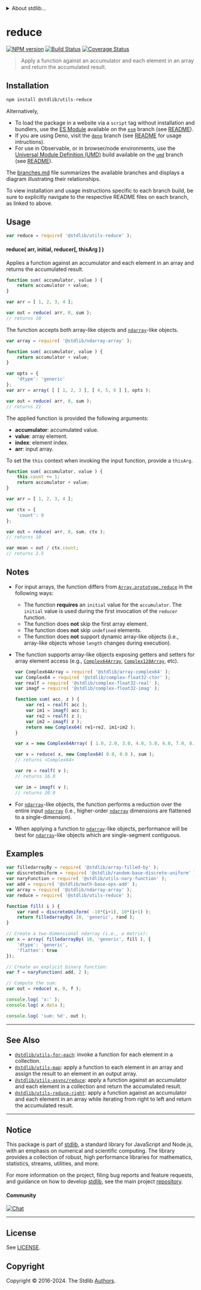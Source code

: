 <!--

@license Apache-2.0

Copyright (c) 2018 The Stdlib Authors.

Licensed under the Apache License, Version 2.0 (the "License");
you may not use this file except in compliance with the License.
You may obtain a copy of the License at

   http://www.apache.org/licenses/LICENSE-2.0

Unless required by applicable law or agreed to in writing, software
distributed under the License is distributed on an "AS IS" BASIS,
WITHOUT WARRANTIES OR CONDITIONS OF ANY KIND, either express or implied.
See the License for the specific language governing permissions and
limitations under the License.

-->


<details>
  <summary>
    About stdlib...
  </summary>
  <p>We believe in a future in which the web is a preferred environment for numerical computation. To help realize this future, we've built stdlib. stdlib is a standard library, with an emphasis on numerical and scientific computation, written in JavaScript (and C) for execution in browsers and in Node.js.</p>
  <p>The library is fully decomposable, being architected in such a way that you can swap out and mix and match APIs and functionality to cater to your exact preferences and use cases.</p>
  <p>When you use stdlib, you can be absolutely certain that you are using the most thorough, rigorous, well-written, studied, documented, tested, measured, and high-quality code out there.</p>
  <p>To join us in bringing numerical computing to the web, get started by checking us out on <a href="https://github.com/stdlib-js/stdlib">GitHub</a>, and please consider <a href="https://opencollective.com/stdlib">financially supporting stdlib</a>. We greatly appreciate your continued support!</p>
</details>

# reduce

[![NPM version][npm-image]][npm-url] [![Build Status][test-image]][test-url] [![Coverage Status][coverage-image]][coverage-url] <!-- [![dependencies][dependencies-image]][dependencies-url] -->

> Apply a function against an accumulator and each element in an array and return the accumulated result.

<!-- Section to include introductory text. Make sure to keep an empty line after the intro `section` element and another before the `/section` close. -->

<section class="intro">

</section>

<!-- /.intro -->

<!-- Package usage documentation. -->

<section class="installation">

## Installation

```bash
npm install @stdlib/utils-reduce
```

Alternatively,

-   To load the package in a website via a `script` tag without installation and bundlers, use the [ES Module][es-module] available on the [`esm`][esm-url] branch (see [README][esm-readme]).
-   If you are using Deno, visit the [`deno`][deno-url] branch (see [README][deno-readme] for usage intructions).
-   For use in Observable, or in browser/node environments, use the [Universal Module Definition (UMD)][umd] build available on the [`umd`][umd-url] branch (see [README][umd-readme]).

The [branches.md][branches-url] file summarizes the available branches and displays a diagram illustrating their relationships.

To view installation and usage instructions specific to each branch build, be sure to explicitly navigate to the respective README files on each branch, as linked to above.

</section>

<section class="usage">

## Usage

```javascript
var reduce = require( '@stdlib/utils-reduce' );
```

#### reduce( arr, initial, reducer\[, thisArg ] )

Applies a function against an accumulator and each element in an array and returns the accumulated result.

```javascript
function sum( accumulator, value ) {
    return accumulator + value;
}

var arr = [ 1, 2, 3, 4 ];

var out = reduce( arr, 0, sum );
// returns 10
```

The function accepts both array-like objects and [`ndarray`][@stdlib/ndarray/ctor]-like objects.

```javascript
var array = require( '@stdlib/ndarray-array' );

function sum( accumulator, value ) {
    return accumulator + value;
}

var opts = {
    'dtype': 'generic'
};
var arr = array( [ [ 1, 2, 3 ], [ 4, 5, 6 ] ], opts );

var out = reduce( arr, 0, sum );
// returns 21
```

The applied function is provided the following arguments:

-   **accumulator**: accumulated value.
-   **value**: array element.
-   **index**: element index.
-   **arr**: input array.

To set the `this` context when invoking the input function, provide a `thisArg`.

<!-- eslint-disable no-invalid-this -->

```javascript
function sum( accumulator, value ) {
    this.count += 1;
    return accumulator + value;
}

var arr = [ 1, 2, 3, 4 ];

var ctx = {
    'count': 0
};

var out = reduce( arr, 0, sum, ctx );
// returns 10

var mean = out / ctx.count;
// returns 2.5
```

</section>

<!-- /.usage -->

<!-- Package usage notes. Make sure to keep an empty line after the `section` element and another before the `/section` close. -->

<section class="notes">

## Notes

-   For input arrays, the function differs from [`Array.prototype.reduce`][mdn-array-reduce] in the following ways:

    -   The function **requires** an `initial` value for the `accumulator`. The `initial` value is used during the first invocation of the `reducer` function.
    -   The function does **not** skip the first array element.
    -   The function does **not** skip `undefined` elements.
    -   The function does **not** support dynamic array-like objects (i.e., array-like objects whose `length` changes during execution).

-   The function supports array-like objects exposing getters and setters for array element access (e.g., [`Complex64Array`][@stdlib/array/complex64], [`Complex128Array`][@stdlib/array/complex128], etc).

    ```javascript
    var Complex64Array = require( '@stdlib/array-complex64' );
    var Complex64 = require( '@stdlib/complex-float32-ctor' );
    var realf = require( '@stdlib/complex-float32-real' );
    var imagf = require( '@stdlib/complex-float32-imag' );

    function sum( acc, z ) {
        var re1 = realf( acc );
        var im1 = imagf( acc );
        var re2 = realf( z );
        var im2 = imagf( z );
        return new Complex64( re1+re2, im1+im2 );
    }

    var x = new Complex64Array( [ 1.0, 2.0, 3.0, 4.0, 5.0, 6.0, 7.0, 8.0 ] );

    var v = reduce( x, new Complex64( 0.0, 0.0 ), sum );
    // returns <Complex64>

    var re = realf( v );
    // returns 16.0

    var im = imagf( v );
    // returns 20.0
    ```

-   For [`ndarray`][@stdlib/ndarray/ctor]-like objects, the function performs a reduction over the entire input [`ndarray`][@stdlib/ndarray/ctor] (i.e., higher-order [`ndarray`][@stdlib/ndarray/ctor] dimensions are flattened to a single-dimension).

-   When applying a function to [`ndarray`][@stdlib/ndarray/ctor]-like objects, performance will be best for [`ndarray`][@stdlib/ndarray/ctor]-like objects which are single-segment contiguous.

</section>

<!-- /.notes -->

<!-- Package usage examples. -->

<section class="examples">

## Examples

<!-- eslint no-undef: "error" -->

```javascript
var filledarrayBy = require( '@stdlib/array-filled-by' );
var discreteUniform = require( '@stdlib/random-base-discrete-uniform' ).factory;
var naryFunction = require( '@stdlib/utils-nary-function' );
var add = require( '@stdlib/math-base-ops-add' );
var array = require( '@stdlib/ndarray-array' );
var reduce = require( '@stdlib/utils-reduce' );

function fill( i ) {
    var rand = discreteUniform( -10*(i+1), 10*(i+1) );
    return filledarrayBy( 10, 'generic', rand );
}

// Create a two-dimensional ndarray (i.e., a matrix):
var x = array( filledarrayBy( 10, 'generic', fill ), {
    'dtype': 'generic',
    'flatten': true
});

// Create an explicit binary function:
var f = naryFunction( add, 2 );

// Compute the sum:
var out = reduce( x, 0, f );

console.log( 'x:' );
console.log( x.data );

console.log( 'sum: %d', out );
```

</section>

<!-- /.examples -->

<!-- Section to include cited references. If references are included, add a horizontal rule *before* the section. Make sure to keep an empty line after the `section` element and another before the `/section` close. -->

<section class="references">

</section>

<!-- /.references -->

<!-- Section for related `stdlib` packages. Do not manually edit this section, as it is automatically populated. -->

<section class="related">

* * *

## See Also

-   <span class="package-name">[`@stdlib/utils-for-each`][@stdlib/utils/for-each]</span><span class="delimiter">: </span><span class="description">invoke a function for each element in a collection.</span>
-   <span class="package-name">[`@stdlib/utils-map`][@stdlib/utils/map]</span><span class="delimiter">: </span><span class="description">apply a function to each element in an array and assign the result to an element in an output array.</span>
-   <span class="package-name">[`@stdlib/utils-async/reduce`][@stdlib/utils/async/reduce]</span><span class="delimiter">: </span><span class="description">apply a function against an accumulator and each element in a collection and return the accumulated result.</span>
-   <span class="package-name">[`@stdlib/utils-reduce-right`][@stdlib/utils/reduce-right]</span><span class="delimiter">: </span><span class="description">apply a function against an accumulator and each element in an array while iterating from right to left and return the accumulated result.</span>

</section>

<!-- /.related -->

<!-- Section for all links. Make sure to keep an empty line after the `section` element and another before the `/section` close. -->


<section class="main-repo" >

* * *

## Notice

This package is part of [stdlib][stdlib], a standard library for JavaScript and Node.js, with an emphasis on numerical and scientific computing. The library provides a collection of robust, high performance libraries for mathematics, statistics, streams, utilities, and more.

For more information on the project, filing bug reports and feature requests, and guidance on how to develop [stdlib][stdlib], see the main project [repository][stdlib].

#### Community

[![Chat][chat-image]][chat-url]

---

## License

See [LICENSE][stdlib-license].


## Copyright

Copyright &copy; 2016-2024. The Stdlib [Authors][stdlib-authors].

</section>

<!-- /.stdlib -->

<!-- Section for all links. Make sure to keep an empty line after the `section` element and another before the `/section` close. -->

<section class="links">

[npm-image]: http://img.shields.io/npm/v/@stdlib/utils-reduce.svg
[npm-url]: https://npmjs.org/package/@stdlib/utils-reduce

[test-image]: https://github.com/stdlib-js/utils-reduce/actions/workflows/test.yml/badge.svg?branch=main
[test-url]: https://github.com/stdlib-js/utils-reduce/actions/workflows/test.yml?query=branch:main

[coverage-image]: https://img.shields.io/codecov/c/github/stdlib-js/utils-reduce/main.svg
[coverage-url]: https://codecov.io/github/stdlib-js/utils-reduce?branch=main

<!--

[dependencies-image]: https://img.shields.io/david/stdlib-js/utils-reduce.svg
[dependencies-url]: https://david-dm.org/stdlib-js/utils-reduce/main

-->

[chat-image]: https://img.shields.io/gitter/room/stdlib-js/stdlib.svg
[chat-url]: https://app.gitter.im/#/room/#stdlib-js_stdlib:gitter.im

[stdlib]: https://github.com/stdlib-js/stdlib

[stdlib-authors]: https://github.com/stdlib-js/stdlib/graphs/contributors

[umd]: https://github.com/umdjs/umd
[es-module]: https://developer.mozilla.org/en-US/docs/Web/JavaScript/Guide/Modules

[deno-url]: https://github.com/stdlib-js/utils-reduce/tree/deno
[deno-readme]: https://github.com/stdlib-js/utils-reduce/blob/deno/README.md
[umd-url]: https://github.com/stdlib-js/utils-reduce/tree/umd
[umd-readme]: https://github.com/stdlib-js/utils-reduce/blob/umd/README.md
[esm-url]: https://github.com/stdlib-js/utils-reduce/tree/esm
[esm-readme]: https://github.com/stdlib-js/utils-reduce/blob/esm/README.md
[branches-url]: https://github.com/stdlib-js/utils-reduce/blob/main/branches.md

[stdlib-license]: https://raw.githubusercontent.com/stdlib-js/utils-reduce/main/LICENSE

[mdn-array-reduce]: https://developer.mozilla.org/en-US/docs/Web/JavaScript/Reference/Global_Objects/Array/reduce

[@stdlib/ndarray/ctor]: https://github.com/stdlib-js/ndarray-ctor

[@stdlib/array/complex64]: https://github.com/stdlib-js/array-complex64

[@stdlib/array/complex128]: https://github.com/stdlib-js/array-complex128

<!-- <related-links> -->

[@stdlib/utils/for-each]: https://github.com/stdlib-js/utils-for-each

[@stdlib/utils/map]: https://github.com/stdlib-js/utils-map

[@stdlib/utils/async/reduce]: https://github.com/stdlib-js/utils-async-reduce

[@stdlib/utils/reduce-right]: https://github.com/stdlib-js/utils-reduce-right

<!-- </related-links> -->

</section>

<!-- /.links -->
